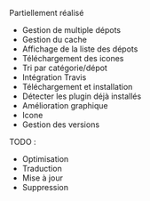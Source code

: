 Partiellement réalisé
 - Gestion de multiple dépots
 - Gestion du cache
 - Affichage de la liste des dépots
 - Téléchargement des icones
 - Tri par catégorie/dépot
 - Intégration Travis
 - Téléchargement et installation
 - Détecter les plugin déjà installés
 - Amélioration graphique
 - Icone
 - Gestion des versions
 
TODO : 
 - Optimisation
 - Traduction
 - Mise à jour
 - Suppression
